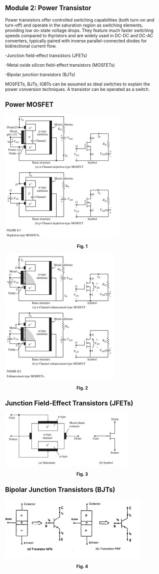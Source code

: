 ## Module 2: Power Transistor

Power transistors offer controlled switching capabilities (both turn-on and turn-off) and operate in the saturation region as switching elements, providing low on-state voltage drops. They feature much faster switching speeds compared to thyristors and are widely used in DC-DC and DC-AC converters, typically paired with inverse parallel-connected diodes for bidirectional current flow.

-Junction field-effect transistors (JFETs)

-Metal oxide silicon field-effect transistors (MOSFETs)

-Bipolar junction transistors (BJTs)

MOSFETs, BJTs, IGBTs can be assumed as ideal switches to explain the power conversion techniques. A transistor can be operated as a switch.

## Power MOSFET
  ![Imagen 1](Images/1.jpeg)
<p align="center"><b>Fig. 1</p>

  ![Imagen 2](Images/2.jpeg)
<p align="center"><b>Fig. 2</p>

## Junction Field-Effect Transistors (JFETs)
  ![Imagen 2](Images/4.png)
<p align="center"><b>Fig. 3</p>

## Bipolar Junction Transistors (BJTs)

  ![Imagen 3](Images/3.jpeg)
<p align="center"><b>Fig. 4</p>

